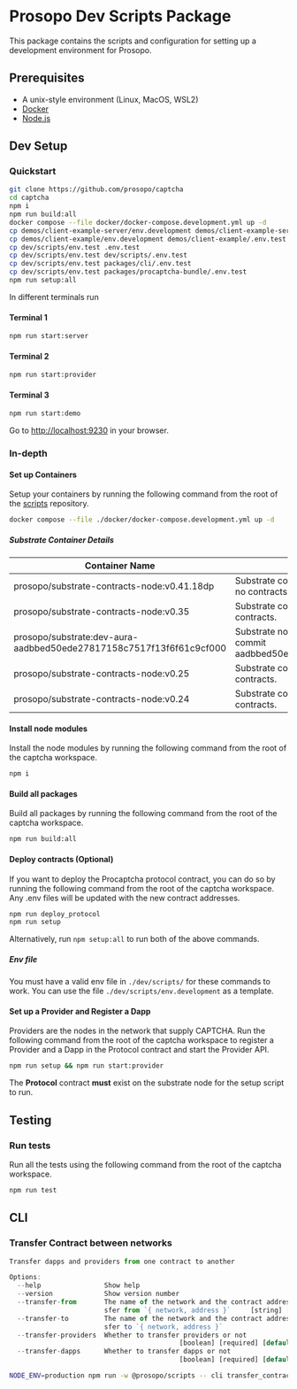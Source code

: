 # Prosopo Dev Scripts Package

This package contains the scripts and configuration for setting up a development environment for Prosopo.

## Prerequisites

-   A unix-style environment (Linux, MacOS, WSL2)
-   [Docker](https://docs.docker.com/get-docker/)
-   [Node.js](https://nodejs.org/en/download/)

## Dev Setup

### Quickstart

```bash
git clone https://github.com/prosopo/captcha
cd captcha
npm i
npm run build:all
docker compose --file docker/docker-compose.development.yml up -d
cp demos/client-example-server/env.development demos/client-example-server/.env.test
cp demos/client-example/env.development demos/client-example/.env.test
cp dev/scripts/env.test .env.test
cp dev/scripts/env.test dev/scripts/.env.test
cp dev/scripts/env.test packages/cli/.env.test
cp dev/scripts/env.test packages/procaptcha-bundle/.env.test
npm run setup:all
```

In different terminals run

#### Terminal 1

```bash
npm run start:server
```

#### Terminal 2

```bash
npm run start:provider
```

#### Terminal 3

```bash
npm run start:demo
```

Go to [http://localhost:9230](http://localhost:3001) in your browser.

### In-depth

#### Set up Containers

Setup your containers by running the following command from the root of
the [scripts](https://github.com/prosopo/scripts) repository.

```bash
docker compose --file ./docker/docker-compose.development.yml up -d
```

##### Substrate Container Details

| Container Name                                                      | Description                                                                                   |
|---------------------------------------------------------------------|-----------------------------------------------------------------------------------------------|
| prosopo/substrate-contracts-node:v0.41.18dp                         | Substrate contracts node version 0.41.18dp with no contracts. 18 decimal places.              |
| prosopo/substrate-contracts-node:v0.35                              | Substrate contracts node version 0.35 with no contracts.                                      |
| prosopo/substrate:dev-aura-aadbbed50ede27817158c7517f13f6f61c9cf000 | Substrate node with pre-deployed protocol at commit aadbbed50ede27817158c7517f13f6f61c9cf000. |
| prosopo/substrate-contracts-node:v0.25                              | Substrate contracts node version 0.25 with no contracts.                                      |
| prosopo/substrate-contracts-node:v0.24                              | Substrate contracts node version 0.24 with no contracts.                                      |

#### Install node modules

Install the node modules by running the following command from the root of the captcha workspace.

```bash
npm i
```

#### Build all packages

Build all packages by running the following command from the root of the captcha workspace.

```bash
npm run build:all
```

#### Deploy contracts (Optional)

If you want to deploy the Procaptcha protocol contract, you can do so by running the following command from the root
of the captcha workspace. Any .env files will be updated with the new contract addresses.

```bash
npm run deploy_protocol
npm run setup
```

Alternatively, run `npm setup:all` to run both of the above commands.

##### Env file

You must have a valid env file in `./dev/scripts/` for these commands to work. You can use the
file `./dev/scripts/env.development` as a template.

#### Set up a Provider and Register a Dapp

Providers are the nodes in the network that supply CAPTCHA. Run the following command from the root of the captcha
workspace to register a Provider and a Dapp in the Protocol contract and start the Provider API.

```bash
npm run setup && npm run start:provider
```

The **Protocol**  contract **must** exist on the substrate node for the setup script to run.

## Testing

### Run tests

Run all the tests using the following command from the root of the captcha workspace.

```bash
npm run test
```

## CLI

### Transfer Contract between networks

```typescript
Transfer dapps and providers from one contract to another

Options:
  --help                Show help                                      [boolean]
  --version             Show version number                            [boolean]
  --transfer-from       The name of the network and the contract address to tran
                        sfer from `{ network, address }`     [string] [required]
  --transfer-to         The name of the network and the contract address to tran
                        sfer to `{ network, address }`                  [string]
  --transfer-providers  Whether to transfer providers or not
                                           [boolean] [required] [default: false]
  --transfer-dapps      Whether to transfer dapps or not
                                           [boolean] [required] [default: false]
```

```bash
NODE_ENV=production npm run -w @prosopo/scripts -- cli transfer_contract --transfer-from '{"network":"rococo", "address":"..."}' --transfer-dapps=true --transfer-providers=true
```
